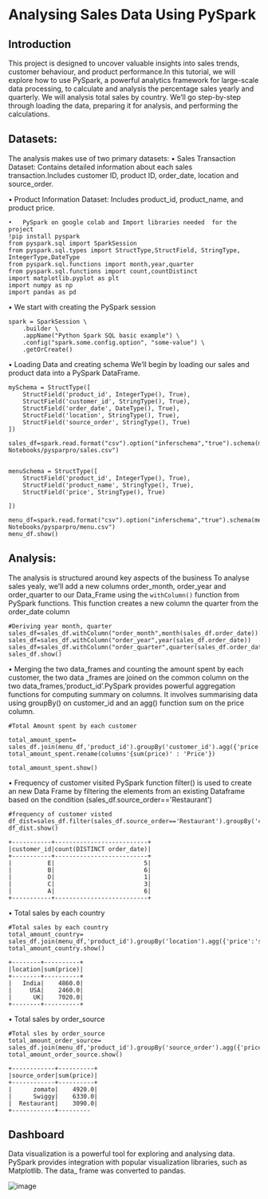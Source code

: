 # Analysing Sales Data Using PySpark

## Introduction
This project is designed to uncover valuable insights into sales trends, customer behaviour, and product performance.In this tutorial, we will explore how to use PySpark, a powerful analytics framework for large-scale data processing, to calculate and analysis the percentage sales yearly and quarterly. We will analysis total sales by country. We’ll go step-by-step through loading the data, preparing it for analysis, and performing the calculations.

## Datasets:
	
The analysis makes use of two primary datasets:
•	Sales Transaction Dataset:
Contains detailed information about each sales transaction.Includes customer ID, product ID, order_date, location and source_order.

•	Product Information Dataset:
Includes product_id, product_name, and product price.
 
```
•	PySpark on google colab and Import libraries needed  for the project
!pip install pyspark
from pyspark.sql import SparkSession
from pyspark.sql.types import StructType,StructField, StringType, IntegerType,DateType
from pyspark.sql.functions import month,year,quarter
from pyspark.sql.functions import count,countDistinct
import matplotlib.pyplot as plt
import numpy as np
import pandas as pd

```
•	We start with creating the PySpark session

```
spark = SparkSession \
    .builder \
    .appName("Python Spark SQL basic example") \
    .config("spark.some.config.option", "some-value") \
    .getOrCreate()

```

•	Loading Data and creating schema 
We’ll begin by loading our sales and product data into a PySpark DataFrame.  

```
mySchema = StructType([
    StructField('product_id', IntegerType(), True),
    StructField('customer_id', StringType(), True),
    StructField('order_date', DateType(), True),
    StructField('location', StringType(), True),
    StructField('source_order', StringType(), True)
])

sales_df=spark.read.format("csv").option("inferschema","true").schema(mySchema).load("/content/drive/MyDrive/Colab Notebooks/pysparpro/sales.csv")


menuSchema = StructType([
    StructField('product_id', IntegerType(), True),
    StructField('product_name', StringType(), True),
    StructField('price', StringType(), True)

])

menu_df=spark.read.format("csv").option("inferschema","true").schema(menuSchema).load("/content/drive/MyDrive/Colab Notebooks/pysparpro/menu.csv")
menu_df.show()

```

##  Analysis:
The analysis is structured around key aspects of the business To analyse sales yealy, we’ll add a new columns order_month, order_year and order_quarter to our Data_Frame using the `withColumn()` function from PySpark functions. This function creates a new column the quarter from the order_date column

```
#Deriving year month, quarter
sales_df=sales_df.withColumn("order_month",month(sales_df.order_date))
sales_df=sales_df.withColumn("order_year",year(sales_df.order_date))
sales_df=sales_df.withColumn("order_quarter",quarter(sales_df.order_date))
sales_df.show()

```

•	Merging the two data_frames and counting the amount spent by each customer, the two data _frames are joined on the common column on the two data_frames,’product_id’.PySpark provides powerful aggregation functions for computing summary on columns. It involves summarising data using   groupBy() on  customer_id   and an agg()  function sum on the price column.

```
#Total Amount spent by each customer

total_amount_spent= sales_df.join(menu_df,'product_id').groupBy('customer_id').agg({'price':'sum'}).orderBy('customer_id')
total_amount_spent.rename(columns'{sum(price)' : 'Price'})

total_amount_spent.show()

```

•	Frequency of customer visited 
PySpark function filter() is used to create an new Data Frame by filtering  the elements from an existing Dataframe  based on the condition (sales_df.source_order=='Restaurant')
```
#frequency of customer visted
df_dist=sales_df.filter(sales_df.source_order=='Restaurant').groupBy('customer_id').agg(countDistinct('order_date'))
df_dist.show()
```

```
+-----------+--------------------------+
|customer_id|count(DISTINCT order_date)|
+-----------+--------------------------+
|          E|                         5|
|          B|                         6|
|          D|                         1|
|          C|                         3|
|          A|                         6|
+-----------+--------------------------+
```

•	Total sales by each country 

```
#Total sales by each country
total_amount_country= sales_df.join(menu_df,'product_id').groupBy('location').agg({'price':'sum'})
total_amount_country.show()

```

```
+--------+----------+
|location|sum(price)|
+--------+----------+
|   India|    4860.0|
|     USA|    2460.0|
|      UK|    7020.0|
+--------+----------+

```

•	Total sales by order_source

```
#Total sles by order_source
total_amount_order_source= sales_df.join(menu_df,'product_id').groupBy('source_order').agg({'price':'sum'})
total_amount_order_source.show()

```

```
+------------+----------+
|source_order|sum(price)|
+------------+----------+
|      zomato|    4920.0|
|      Swiggy|    6330.0|
|  Restaurant|    3090.0|
+------------+---------

```

## Dashboard
Data visualization is a powerful tool for exploring and analysing data. PySpark provides integration with popular visualization libraries, such as Matplotlib. The data_ frame was converted to pandas.


![image](https://github.com/user-attachments/assets/3abf744c-1921-4301-a41a-2b5de04e9791)

  



 
